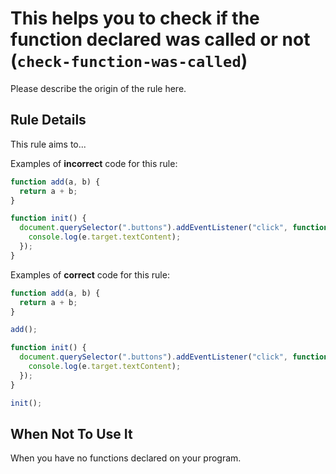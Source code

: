 # This helps you to check if the function declared was called or not (`check-function-was-called`)

Please describe the origin of the rule here.

## Rule Details

This rule aims to...

Examples of **incorrect** code for this rule:

```js
function add(a, b) {
  return a + b;
}

function init() {
  document.querySelector(".buttons").addEventListener("click", function (e) {
    console.log(e.target.textContent);
  });
}
```

Examples of **correct** code for this rule:

```js
function add(a, b) {
  return a + b;
}

add();

function init() {
  document.querySelector(".buttons").addEventListener("click", function (e) {
    console.log(e.target.textContent);
  });
}

init();
```

## When Not To Use It

When you have no functions declared on your program.
